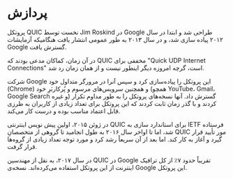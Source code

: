 # پردازش

پروتکل QUIC نخست توسط Jim Roskind در Google طراحی شد و ابتدا در سال ۲۰۱۲ پیاده سازی شد، و در سال ۲۰۱۳ به طور عمومی انتشار یافت هنگامیکه آزمایشات Google گسترش یافت.

در آن زمان، کماکان مدعی بودند که QUIC مخففی برای "Quick UDP Internet Connections" است، گرچه امروزه دیگر اینطور نیست و از همان زمان رد شد.

شرکت Google این پروتکل را پیاده‌سازی کرد و سپس آنرا در مرورگر متداول خود (Chrome) و همچنین سرویس‌های مرسوم و پُرکاربَرِ خود (همچو YouTube، Gmail، Google Search و غیره) گسترش داد. آنها نسخه‌های پروتکل را به طور مداوم تکرار کردند و با گذر زمان ثابت کردند که این پروتکل برای تعداد زیادی از کاربران به طرزی قابل اعتماد مناسب بوده و درست کار می‌کند.

در ژوئن ۲۰۱۵، اولین پیش نویس اینترنتی QUIC برای استاندارد سازی به IETF فرستاده شد، اما تا اواخر سال ۲۰۱۶ به طول انجامید تا گروهی از متخصصانِ QUIC مور تأیید قرار گیرد و آغاز به کار کند. اما بعد از آن سریعاً رشد کرد و مورد توجه تعداد زیادی از گروه‌ها قرار گرفت.

در سال ۲۰۱۷، به نقل از مهندسین QUIC در Google تقریباً حدود ۷٪ از کل ترافیک اینترنت از این پروتکل استفاده می‌کرده‌اند. نسخه‌ی Google این پروتکل.
